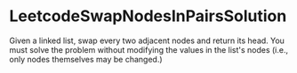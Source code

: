# LeetcodeSwapNodesInPairsSolution

Given a linked list, swap every two adjacent nodes and return its head. You must solve the problem without modifying the values in the list's nodes (i.e., only nodes themselves may be changed.)

